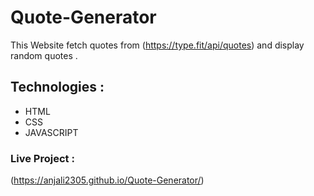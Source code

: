 # Quote-Generator

This Website fetch quotes from  (https://type.fit/api/quotes) and display random quotes .

## Technologies :
* HTML
* CSS
* JAVASCRIPT


### Live Project :
 (https://anjali2305.github.io/Quote-Generator/)
